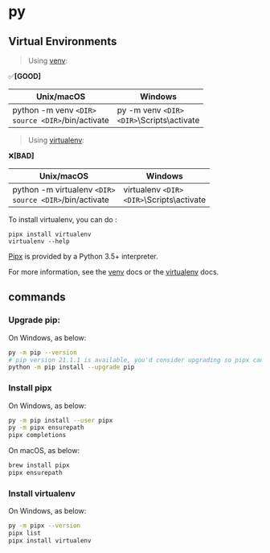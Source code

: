 
# py

## Virtual Environments

>Using [venv]:

✅<span color="green">**[GOOD]**</span>

|Unix/macOS|Windows|
|-|-|
|python -m venv `<DIR>`<br>`source <DIR>`/bin/activate|py -m venv `<DIR>`<br>`<DIR>`\Scripts\activate|

>Using [virtualenv](https://packaging.python.org/key_projects/#virtualenv):

❌<span color="red">**[BAD]**</span>

|Unix/macOS|Windows|
|-|-|
|python -m virtualenv `<DIR>`<br>`source <DIR>`/bin/activate|virtualenv `<DIR>`<br>`<DIR>`\Scripts\activate|

To install virtualenv, you can do :
```
pipx install virtualenv
virtualenv --help
```
[Pipx](https://pypi.org/project/pipx/) is provided by a Python 3.5+ interpreter.

For more information, see the [venv] docs or the [virtualenv] docs.

[venv]:https://docs.python.org/3/library/venv.html
[virtualenv]:http://virtualenv.pypa.io/

## commands

### Upgrade pip:
On Windows, as below:
```sh
py -m pip --version
# pip version 21.1.1 is available, you'd consider upgrading so pipx can be used
python -m pip install --upgrade pip
```

### Install pipx
On Windows, as below:
```sh
py -m pip install --user pipx
py -m pipx ensurepath
pipx completions
```

On macOS, as below:
```sh
brew install pipx
pipx ensurepath
```

### Install virtualenv
On Windows, as below:
```sh
py -m pipx --version
pipx list
pipx install virtualenv
```